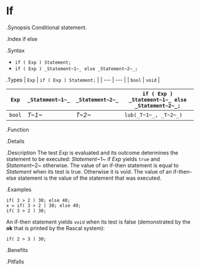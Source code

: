 # If

.Synopsis
Conditional statement.

.Index
if else

.Syntax

*  `if ( Exp ) Statement;`
*  `if ( Exp ) _Statement~1~_ else _Statement~2~_;`

.Types
| `Exp` | `if ( Exp ) Statement;`  |
| --- | --- |
| `bool`  |  `void`                      |



| `Exp` | `_Statement~1~_` | `_Statement~2~_` | `if ( Exp ) _Statement~1~_ else _Statement~2~_;`  |
| --- | --- | --- | --- |
| `bool`  |  _T~1~_        | _T~2~_         | `lub(_T~1~_, _T~2~_)`                               |


.Function

.Details

.Description
The test _Exp_ is evaluated and its outcome determines the statement to be executed: 
_Statement_~1~ if _Exp_ yields `true` and _Statement_~2~ otherwise. 
The value of an if-then statement is equal to _Statement_ when its test is true. Otherwise it is void.
The value of an if-then-else statement is the value of the statement that was executed.

.Examples
```rascal-shell
if( 3 > 2 ) 30; else 40;
x = if( 3 > 2 ) 30; else 40;
if( 3 > 2 ) 30;
```
An if-then statement yields `void`  when its test is false
(demonstrated by the __ok__ that is printed by the Rascal system):
```rascal-shell,continue
if( 2 > 3 ) 30;
```

.Benefits

.Pitfalls


